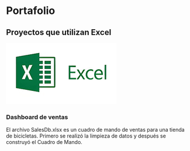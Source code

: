 # Portafolio

## Proyectos que utilizan Excel
![Excel logo](05.png)

### Dashboard de ventas 
 El archivo SalesDb.xlsx es un cuadro de mando de ventas para una tienda de bicicletas. Primero se realizó la limpieza de datos y después se construyó el Cuadro de Mando.



